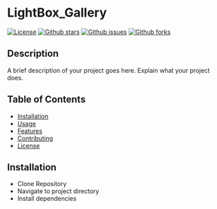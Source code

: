 # LightBox_Gallery

[![License](https://img.shields.io/badge/License-MIT-blue.svg)](LICENSE)
[![Github stars](https://img.shields.io/github/stars/aryaparasharmrt/lightbox_gallery.svg)](https://github.com/aryaparasharmrt/lightbox_gallery/stargazers)
[![Github issues](https://img.shields.io/github/issues/aryaparasharmrt/lightbox_gallery.svg)](https://github.com/issues/aryaparasharmrt/lightbox_gallery/issues)
[![Github forks](https://img.shields.io/github/forks/aryaparasharmrt/lightbox_gallery.svg)](https://github.com/forks/aryaparasharmrt/lightbox_gallery/network)

## Description 

A brief description of your project goes here. Explain what your project does.

## Table of Contents

- [Installation](#installation)
- [Usage](#usage)
- [Features](#features)
- [Contributing](#contributing)
- [License](#license)

## Installation
  * Clone Repository
  * Navigate to project directory
  * Install dependencies
